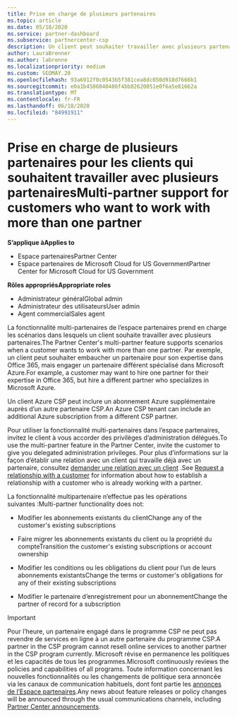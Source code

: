 ```yaml
---
title: Prise en charge de plusieurs partenaires
ms.topic: article
ms.date: 05/18/2020
ms.service: partner-dashboard
ms.subservice: partnercenter-csp
description: Un client peut souhaiter travailler avec plusieurs partenaires dans le programme du fournisseur de solutions Cloud spécialisé dans différents services.
author: LauraBrenner
ms.author: labrenne
ms.localizationpriority: medium
ms.custom: SEOMAY.20
ms.openlocfilehash: 93a6912f0c0543b5f381cea8dc050d918d7666b1
ms.sourcegitcommit: e0a1b4506840486f4bb82620051e0f6a5e81662a
ms.translationtype: MT
ms.contentlocale: fr-FR
ms.lasthandoff: 06/18/2020
ms.locfileid: "84991911"
---
```

# <a name="multi-partner-support-for-customers-who-want-to-work-with-more-than-one-partner"></a><span data-ttu-id="39722-103">Prise en charge de plusieurs partenaires pour les clients qui souhaitent travailler avec plusieurs partenaires</span><span class="sxs-lookup"><span data-stu-id="39722-103">Multi-partner support for customers who want to work with more than one partner</span></span>

<span data-ttu-id="39722-104">**S’applique à**</span><span class="sxs-lookup"><span data-stu-id="39722-104">**Applies to**</span></span>

-  <span data-ttu-id="39722-105">Espace partenaires</span><span class="sxs-lookup"><span data-stu-id="39722-105">Partner Center</span></span>
-  <span data-ttu-id="39722-106">Espace partenaires de Microsoft Cloud for US Government</span><span class="sxs-lookup"><span data-stu-id="39722-106">Partner Center for Microsoft Cloud for US Government</span></span>

<span data-ttu-id="39722-107">**Rôles appropriés**</span><span class="sxs-lookup"><span data-stu-id="39722-107">**Appropriate roles**</span></span>
-   <span data-ttu-id="39722-108">Administrateur général</span><span class="sxs-lookup"><span data-stu-id="39722-108">Global admin</span></span>
-   <span data-ttu-id="39722-109">Administrateur des utilisateurs</span><span class="sxs-lookup"><span data-stu-id="39722-109">User admin</span></span>
-   <span data-ttu-id="39722-110">Agent commercial</span><span class="sxs-lookup"><span data-stu-id="39722-110">Sales agent</span></span>

<span data-ttu-id="39722-111">La fonctionnalité multi-partenaires de l’espace partenaires prend en charge les scénarios dans lesquels un client souhaite travailler avec plusieurs partenaires.</span><span class="sxs-lookup"><span data-stu-id="39722-111">The Partner Center's multi-partner feature supports scenarios when a customer wants to work with more than one partner.</span></span> <span data-ttu-id="39722-112">Par exemple, un client peut souhaiter embaucher un partenaire pour son expertise dans Office 365, mais engager un partenaire différent spécialisé dans Microsoft Azure.</span><span class="sxs-lookup"><span data-stu-id="39722-112">For example, a customer may want to hire one partner for their expertise in Office 365, but hire a different partner who specializes in Microsoft Azure.</span></span> 

<span data-ttu-id="39722-113">Un client Azure CSP peut inclure un abonnement Azure supplémentaire auprès d’un autre partenaire CSP.</span><span class="sxs-lookup"><span data-stu-id="39722-113">An Azure CSP tenant can include an additional Azure subscription from a different CSP partner.</span></span>

<span data-ttu-id="39722-114">Pour utiliser la fonctionnalité multi-partenaires dans l’espace partenaires, invitez le client à vous accorder des privilèges d’administration délégués.</span><span class="sxs-lookup"><span data-stu-id="39722-114">To use the multi-partner feature in the Partner Center, invite the customer to give you delegated administration privileges.</span></span> <span data-ttu-id="39722-115">Pour plus d’informations sur la façon d’établir une relation avec un client qui travaille déjà avec un partenaire, consultez [demander une relation avec un client](request-a-relationship-with-a-customer.md) .</span><span class="sxs-lookup"><span data-stu-id="39722-115">See [Request a relationship with a customer](request-a-relationship-with-a-customer.md) for information about how to establish a relationship with a customer who is already working with a partner.</span></span>

<span data-ttu-id="39722-116">La fonctionnalité multipartenaire n’effectue pas les opérations suivantes&nbsp;:</span><span class="sxs-lookup"><span data-stu-id="39722-116">Multi-partner functionality does not:</span></span>

- <span data-ttu-id="39722-117">Modifier les abonnements existants du client</span><span class="sxs-lookup"><span data-stu-id="39722-117">Change any of the customer's existing subscriptions</span></span>

- <span data-ttu-id="39722-118">Faire migrer les abonnements existants du client ou la propriété du compte</span><span class="sxs-lookup"><span data-stu-id="39722-118">Transition the customer's existing subscriptions or account ownership</span></span>

- <span data-ttu-id="39722-119">Modifier les conditions ou les obligations du client pour l’un de leurs abonnements existants</span><span class="sxs-lookup"><span data-stu-id="39722-119">Change the terms or customer's obligations for any of their existing subscriptions</span></span>

- <span data-ttu-id="39722-120">Modifier le partenaire d’enregistrement pour un abonnement</span><span class="sxs-lookup"><span data-stu-id="39722-120">Change the partner of record for a subscription</span></span>

> [!IMPORTANT]  
> <span data-ttu-id="39722-121">Pour l’heure, un partenaire engagé dans le programme CSP ne peut pas revendre de services en ligne à un autre partenaire du programme CSP.</span><span class="sxs-lookup"><span data-stu-id="39722-121">A partner in the CSP program cannot resell online services to another partner in the CSP program currently.</span></span> <span data-ttu-id="39722-122">Microsoft révise en permanence les politiques et les capacités de tous les programmes.</span><span class="sxs-lookup"><span data-stu-id="39722-122">Microsoft continuously reviews the policies and capabilities of all programs.</span></span> <span data-ttu-id="39722-123">Toute information concernant les nouvelles fonctionnalités ou les changements de politique sera annoncée via les canaux de communication habituels, dont font partie les [annonces de l’Espace partenaires](announcements/index.md).</span><span class="sxs-lookup"><span data-stu-id="39722-123">Any news about feature releases or policy changes will be announced through the usual communications channels, including [Partner Center announcements](announcements/index.md).</span></span>






